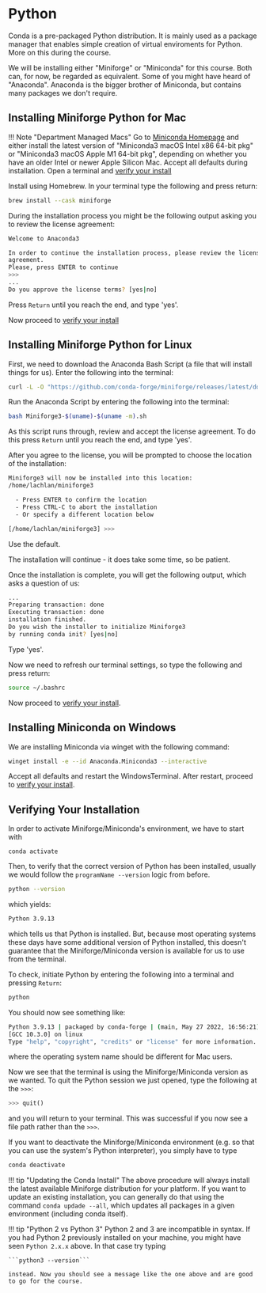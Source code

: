 # Python

Conda is a pre-packaged Python distribution. It is mainly used as a package manager that enables simple creation of virtual enviroments for Python. More on this during the course.

We will be installing either "Miniforge" or "Miniconda" for this course. Both can, for now, be regarded as equivalent. Some of you might have heard of "Anaconda". Anaconda is the bigger brother of Miniconda, but contains many packages we don't require. 

## Installing Miniforge Python for Mac
!!! Note "Department Managed Macs"
    Go to [Miniconda Homepage](https://conda.io/miniconda.html) and either install the latest version of "Miniconda3 macOS Intel x86 64-bit pkg" or "Miniconda3 macOS Apple M1 64-bit pkg", depending on whether you have an older Intel or newer Apple Silicon Mac. Accept all defaults during installation. Open a terminal and [verify your install](#verifying-your-installation)

Install using Homebrew.
In your terminal type the following and press return:

``` bash
brew install --cask miniforge
```

During the installation process you might be the following output asking you to review the license agreement:

``` bash
Welcome to Anaconda3

In order to continue the installation process, please review the license
agreement.
Please, press ENTER to continue
>>>
...
Do you approve the license terms? [yes|no]
```

Press `Return` until you reach the end, and type 'yes'.

<!--
### Making Anaconda Python Accessible from the Terminal

By default, Mac uses a default install of Python inside the terminal.
We want to change that.

Enter the following in the terminal and press `Return`:

``` bash
echo 'export PATH="/usr/local/anaconda3/bin:$PATH"' >> ~/.zshrc
```

Then, reload the terminal environment:

``` bash
source .zshrc
```
-->

Now proceed to [verify your install](#verifying-your-installation)

## Installing Miniforge Python for Linux

First, we need to download the Anaconda Bash Script (a file that will install things for us). Enter the following into the terminal:

``` bash
curl -L -O "https://github.com/conda-forge/miniforge/releases/latest/download/Miniforge3-$(uname)-$(uname -m).sh"
```

Run the Anaconda Script by entering the following into the terminal:

``` bash
bash Miniforge3-$(uname)-$(uname -m).sh
```

As this script runs through, review and accept the license agreement.
To do this press `Return` until you reach the end, and type 'yes'.

After you agree to the license, you will be prompted to choose the location of the installation:

``` bash
Miniforge3 will now be installed into this location:
/home/lachlan/miniforge3

  - Press ENTER to confirm the location
  - Press CTRL-C to abort the installation
  - Or specify a different location below

[/home/lachlan/miniforge3] >>>

```

Use the default.

The installation will continue - it does take some time, so be patient.

Once the installation is complete, you will get the following output, which asks a question of us:

``` bash
...
Preparing transaction: done
Executing transaction: done
installation finished.
Do you wish the installer to initialize Miniforge3
by running conda init? [yes|no]
```

Type 'yes'.

Now we need to refresh our terminal settings, so type the following and press return:

``` bash
source ~/.bashrc
```

Now proceed to [verify your install](#verifying-your-installation).




## Installing Miniconda on Windows
We are installing Miniconda via winget with the following command:
```bash
winget install -e --id Anaconda.Miniconda3 --interactive
```
Accept all defaults and restart the WindowsTerminal. After restart, proceed to [verify your install](#verifying-your-installation).
 

## Verifying Your Installation

In order to activate Miniforge/Miniconda's environment, we have to start with

```
conda activate
```

Then, to verify that the correct version of Python has been installed, usually we would follow the `programName --version` logic from before.

``` bash
python --version
```

which yields:

``` bash
Python 3.9.13
```

which tells us that Python is installed.
But, because most operating systems these days have some additional version of Python installed, this doesn't guarantee that the Miniforge/Miniconda version is available for us to use from the terminal.

To check, initiate Python by entering the following into a terminal and pressing `Return`:

``` bash
python
```

You should now see something like:

``` bash
Python 3.9.13 | packaged by conda-forge | (main, May 27 2022, 16:56:21)
[GCC 10.3.0] on linux
Type "help", "copyright", "credits" or "license" for more information.
```

where the operating system name should be different for Mac users.

Now we see that the terminal is using the Miniforge/Miniconda version as we wanted.
To quit the Python session we just opened, type the following at the `>>>`:

``` python
>>> quit()
```

and you will return to your terminal.
This was successful if you now see a file path rather than the `>>>`.

If you want to deactivate the Miniforge/Miniconda environment (e.g. so that you can use the system's Python interpreter), you simply have to type

```bash
conda deactivate
```

!!! tip "Updating the Conda Install"
    The above procedure will always install the latest available Miniforge distribution for your platform. If you want to update an existing installation, you can generally do that using the command `conda updade --all`, which updates all packages in a given environment (including conda itself). 

!!! tip "Python 2 vs Python 3"
    Python 2 and 3 are incompatible in syntax. If you had Python 2 previously installed on your machine, you might have seen `Python 2.x.x` above. In that case try typing

    ```python3 --version```

    instead. Now you should see a message like the one above and are good to go for the course.

